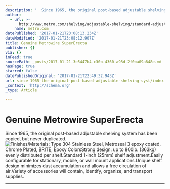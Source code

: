 ```yaml
---
description: '  Since 1965, the original post-based adjustable shelving system has been copied, but never duplicated.'
author:
  - url: >-
      http://www.metro.com/shelving/adjustable-shelving/standard-adjustment/super-erecta-shelving
    name: metro.com
datePublished: '2017-01-21T23:08:13.234Z'
dateModified: '2017-01-21T23:08:12.907Z'
title: Genuine Metrowire SuperErecta
publisher: {}
via: {}
inFeed: true
sourcePath: _posts/2017-01-21-3e5447b4-c30b-4360-a98d-2f0ba09a848e.md
hasPage: true
starred: false
datePublishedOriginal: '2017-01-21T22:49:32.943Z'
url: since-1965-the-original-post-based-adjustable-shelving-syst/index.html
_context: 'http://schema.org'
_type: Article

---
```

# Genuine Metrowire SuperErecta

Since 1965, the original post-based adjustable shelving system has been copied, but never duplicated.
![Finishes/Materials: Type 304 Stainless Steel, Metroseal 3 epoxy coated, Chrome Plated, BRITE, Epoxy ColorsStrong design: up to 800lb. (363kg) evenly distributed per shelf.Standard 1-inch (25mm) shelf adjustment.Easily configurable for stationary, mobile, or wall mount applications.Unique shelf design minimizes dust accumulation and allows a free circulation of air.Variety of accessories will contain, identify, organize, and transport supplies.](https://the-grid-user-content.s3-us-west-2.amazonaws.com/f7fc91f8-bdf3-4479-8f8d-8abaab4f97af.jpg)

---
